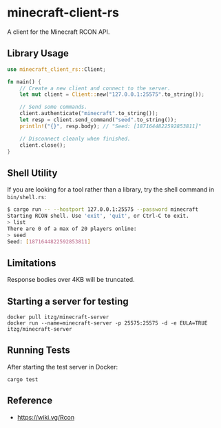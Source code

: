 # minecraft-client-rs

A client for the Minecraft RCON API.

## Library Usage

```rust
use minecraft_client_rs::Client;

fn main() {
	// Create a new client and connect to the server.
	let mut client = Client::new("127.0.0.1:25575".to_string());

	// Send some commands.
	client.authenticate("minecraft".to_string());
	let resp = client.send_command("seed".to_string());
	println!("{}", resp.body); // "Seed: [1871644822592853811]"

	// Disconnect cleanly when finished.
	client.close();
}
```

## Shell Utility

If you are looking for a tool rather than a library, try the shell command in
`bin/shell.rs`:

```bash
$ cargo run -- --hostport 127.0.0.1:25575 --password minecraft
Starting RCON shell. Use 'exit', 'quit', or Ctrl-C to exit.
> list
There are 0 of a max of 20 players online:
> seed
Seed: [1871644822592853811]
```

## Limitations

Response bodies over 4KB will be truncated.

## Starting a server for testing

```
docker pull itzg/minecraft-server
docker run --name=minecraft-server -p 25575:25575 -d -e EULA=TRUE itzg/minecraft-server
```

## Running Tests

After starting the test server in Docker:

```
cargo test
```

## Reference

- https://wiki.vg/Rcon